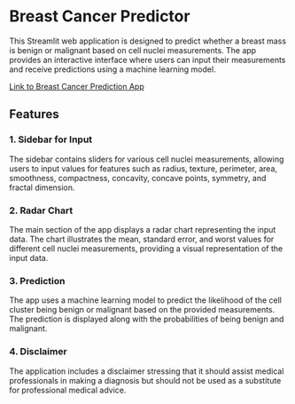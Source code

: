 # Breast Cancer Predictor

This Streamlit web application is designed to predict whether a breast mass is benign or malignant based on cell nuclei measurements. The app provides an interactive interface where users can input their measurements and receive predictions using a machine learning model.

[Link to Breast Cancer Prediction App](https://ryan-breast-cancer-prediction.streamlit.app/)

## Features

### 1. Sidebar for Input

The sidebar contains sliders for various cell nuclei measurements, allowing users to input values for features such as radius, texture, perimeter, area, smoothness, compactness, concavity, concave points, symmetry, and fractal dimension.

### 2. Radar Chart

The main section of the app displays a radar chart representing the input data. The chart illustrates the mean, standard error, and worst values for different cell nuclei measurements, providing a visual representation of the input data.

### 3. Prediction

The app uses a machine learning model to predict the likelihood of the cell cluster being benign or malignant based on the provided measurements. The prediction is displayed along with the probabilities of being benign and malignant.

### 4. Disclaimer

The application includes a disclaimer stressing that it should assist medical professionals in making a diagnosis but should not be used as a substitute for professional medical advice.
